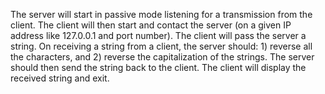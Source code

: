 The server will start in passive mode listening for a transmission from the client.
The client will then start and contact the server (on a given IP address like 127.0.0.1 and port number).
The client will pass the server a string.
On receiving a string from a client, the server should: 1) reverse all the characters, and 2) reverse the capitalization of the strings.
The server should then send the string back to the client. The client will display the received string and exit.
